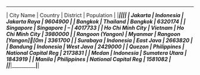  ____________________________________________________________________ 
|        City Name |     Country |             District | Population |
|__________________|_____________|______________________|____________|
|          Jakarta |   Indonesia |         Jakarta Raya |    9604900 |
|          Bangkok |    Thailand |              Bangkok |    6320174 |
|        Singapore |   Singapore |                    – |    4017733 |
| Ho Chi Minh City |     Vietnam |     Ho Chi Minh City |    3980000 |
| Rangoon (Yangon) |     Myanmar |     Rangoon [Yangon][0m |    3361700 |
|         Surabaya |   Indonesia |            East Java |    2663820 |
|          Bandung |   Indonesia |            West Java |    2429000 |
|           Quezon | Philippines | National Capital Reg |    2173831 |
|            Medan |   Indonesia |       Sumatera Utara |    1843919 |
|           Manila | Philippines | National Capital Reg |    1581082 |
|__________________|_____________|______________________|____________|